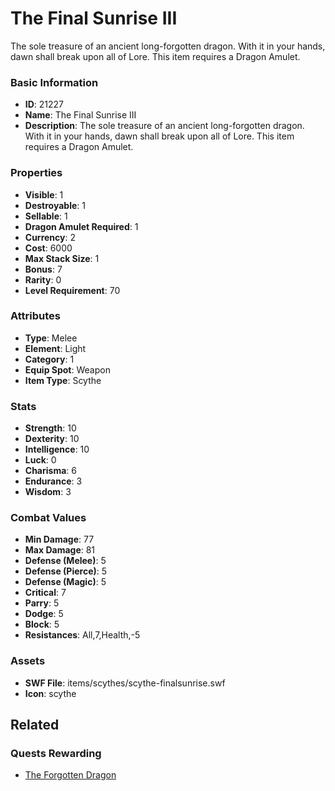 # The Final Sunrise III

The sole treasure of an ancient long-forgotten dragon. With it in your hands, dawn shall break upon all of Lore. This item requires a Dragon Amulet.

### Basic Information

- **ID**: 21227
- **Name**: The Final Sunrise III
- **Description**: The sole treasure of an ancient long-forgotten dragon. With it in your hands, dawn shall break upon all of Lore. This item requires a Dragon Amulet.

### Properties

- **Visible**: 1
- **Destroyable**: 1
- **Sellable**: 1
- **Dragon Amulet Required**: 1
- **Currency**: 2
- **Cost**: 6000
- **Max Stack Size**: 1
- **Bonus**: 7
- **Rarity**: 0
- **Level Requirement**: 70

### Attributes

- **Type**: Melee
- **Element**: Light
- **Category**: 1
- **Equip Spot**: Weapon
- **Item Type**: Scythe

### Stats

- **Strength**: 10
- **Dexterity**: 10
- **Intelligence**: 10
- **Luck**: 0
- **Charisma**: 6
- **Endurance**: 3
- **Wisdom**: 3

### Combat Values

- **Min Damage**: 77
- **Max Damage**: 81
- **Defense (Melee)**: 5
- **Defense (Pierce)**: 5
- **Defense (Magic)**: 5
- **Critical**: 7
- **Parry**: 5
- **Dodge**: 5
- **Block**: 5
- **Resistances**: All,7,Health,-5

### Assets

- **SWF File**: items/scythes/scythe-finalsunrise.swf
- **Icon**: scythe

## Related

### Quests Rewarding

- [The Forgotten Dragon](../quests/2009-the-forgotten-dragon.md)

